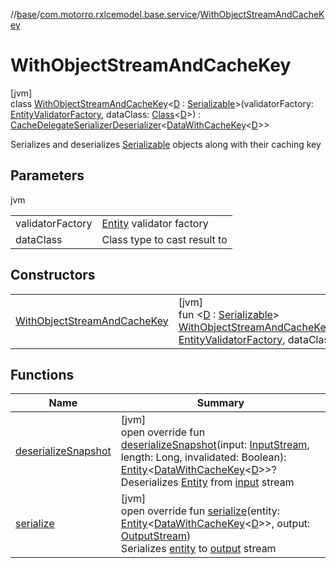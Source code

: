 //[base](../../../index.md)/[com.motorro.rxlcemodel.base.service](../index.md)/[WithObjectStreamAndCacheKey](index.md)

# WithObjectStreamAndCacheKey

[jvm]\
class [WithObjectStreamAndCacheKey](index.md)&lt;[D](index.md) : [Serializable](https://docs.oracle.com/javase/8/docs/api/java/io/Serializable.html)&gt;(validatorFactory: [EntityValidatorFactory](../../com.motorro.rxlcemodel.base.entity/-entity-validator-factory/index.md), dataClass: [Class](https://docs.oracle.com/javase/8/docs/api/java/lang/Class.html)&lt;[D](index.md)&gt;) : [CacheDelegateSerializerDeserializer](../-cache-delegate-serializer-deserializer/index.md)&lt;[DataWithCacheKey](../-data-with-cache-key/index.md)&lt;[D](index.md)&gt;&gt; 

Serializes and deserializes [Serializable](https://docs.oracle.com/javase/8/docs/api/java/io/Serializable.html) objects along with their caching key

## Parameters

jvm

| | |
|---|---|
| validatorFactory | [Entity](../../com.motorro.rxlcemodel.base.entity/-entity/index.md) validator factory |
| dataClass | Class type to cast result to |

## Constructors

| | |
|---|---|
| [WithObjectStreamAndCacheKey](-with-object-stream-and-cache-key.md) | [jvm]<br>fun &lt;[D](index.md) : [Serializable](https://docs.oracle.com/javase/8/docs/api/java/io/Serializable.html)&gt; [WithObjectStreamAndCacheKey](-with-object-stream-and-cache-key.md)(validatorFactory: [EntityValidatorFactory](../../com.motorro.rxlcemodel.base.entity/-entity-validator-factory/index.md), dataClass: [Class](https://docs.oracle.com/javase/8/docs/api/java/lang/Class.html)&lt;[D](index.md)&gt;) |

## Functions

| Name | Summary |
|---|---|
| [deserializeSnapshot](deserialize-snapshot.md) | [jvm]<br>open override fun [deserializeSnapshot](deserialize-snapshot.md)(input: [InputStream](https://docs.oracle.com/javase/8/docs/api/java/io/InputStream.html), length: Long, invalidated: Boolean): [Entity](../../com.motorro.rxlcemodel.base.entity/-entity/index.md)&lt;[DataWithCacheKey](../-data-with-cache-key/index.md)&lt;[D](index.md)&gt;&gt;?<br>Deserializes [Entity](../../com.motorro.rxlcemodel.base.entity/-entity/index.md) from [input](deserialize-snapshot.md) stream |
| [serialize](serialize.md) | [jvm]<br>open override fun [serialize](serialize.md)(entity: [Entity](../../com.motorro.rxlcemodel.base.entity/-entity/index.md)&lt;[DataWithCacheKey](../-data-with-cache-key/index.md)&lt;[D](index.md)&gt;&gt;, output: [OutputStream](https://docs.oracle.com/javase/8/docs/api/java/io/OutputStream.html))<br>Serializes [entity](serialize.md) to [output](serialize.md) stream |
